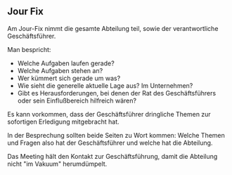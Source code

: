 
## Jour Fix

Am Jour-Fix nimmt die gesamte Abteilung teil, sowie der verantwortliche Geschäftsführer. 

Man bespricht:

- Welche Aufgaben laufen gerade?
- Welche Aufgaben stehen an?
- Wer kümmert sich gerade um was?
- Wie sieht die generelle aktuelle Lage aus? Im Unternehmen?
- Gibt es Herausforderungen, bei denen der Rat des Geschäftsführers oder sein Einflußbereich hilfreich wären?

Es kann vorkommen, dass der Geschäftsführer dringliche Themen zur sofortigen Erledigung mitgebracht hat. 

In der Besprechung sollten beide Seiten zu Wort kommen: Welche Themen und Fragen also hat der Geschäftsführer und welche hat die Abteilung. 

Das Meeting hält den Kontakt zur Geschäftsführung, damit die Abteilung nicht "im Vakuum" herumdümpelt.